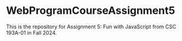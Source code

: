 # WebProgramCourseAssignment5

This is the repository for Assignment 5: Fun with JavaScript from CSC 193A-01 in Fall 2024.
